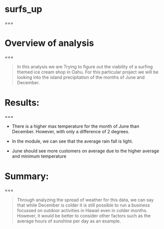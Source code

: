 # surfs_up
===

# Overview of analysis
===
> In this analysis we are Trying to figure out the viability of a surfing themed ice cream shop in Oahu. For this particular project we will be looking into the island precipitation of the months of June and December. 

# Results:
===
- There is a higher max temperature for the month of June than December. However, with only a difference of 2 degrees.

- In the module, we can see that the average rain fall is light.

- June should see more customers on average due to the higher average and minimum temperature

# Summary:
===

> Through analyzing the spread of weather for this data, we can say that while December is colder it is still possible to run a business focussed on outdoor activities in Hawaii even in colder months. However, it would be better to consider other factors such as the average hours of sunshine per day as an example.  

